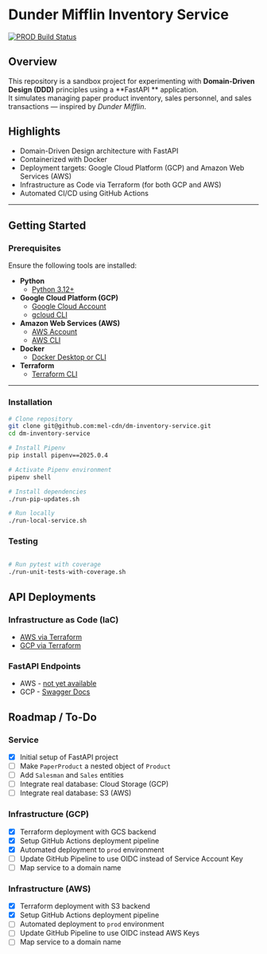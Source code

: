 # Dunder Mifflin Inventory Service

[![PROD Build Status](https://github.com/mel-cdn/dm-inventory-service/actions/workflows/gcp_deploy.yml/badge.svg?branch=main)](https://github.com/mel-cdn/dm-inventory-service/actions/workflows/gcp_deploy.yml)

## Overview

This repository is a sandbox project for experimenting with **Domain-Driven Design (DDD)** principles using a **FastAPI
** application.  
It simulates managing paper product inventory, sales personnel, and sales transactions — inspired by *Dunder Mifflin*.

## Highlights

- Domain-Driven Design architecture with FastAPI
- Containerized with Docker
- Deployment targets: Google Cloud Platform (GCP) and Amazon Web Services (AWS)
- Infrastructure as Code via Terraform (for both GCP and AWS)
- Automated CI/CD using GitHub Actions

---

## Getting Started

### Prerequisites

Ensure the following tools are installed:

- **Python**
    - [Python 3.12+](https://www.python.org/)
- **Google Cloud Platform (GCP)**
    - [Google Cloud Account](https://console.cloud.google.com/)
    - [gcloud CLI](https://cloud.google.com/sdk/docs/install)
- **Amazon Web Services (AWS)**
    - [AWS Account](https://aws.amazon.com/)
    - [AWS CLI](https://aws.amazon.com/cli/)
- **Docker**
    - [Docker Desktop or CLI](https://docs.docker.com/desktop/)
- **Terraform**
    - [Terraform CLI](https://developer.hashicorp.com/terraform/install)

---

### Installation

```bash
# Clone repository
git clone git@github.com:mel-cdn/dm-inventory-service.git
cd dm-inventory-service

# Install Pipenv
pip install pipenv==2025.0.4

# Activate Pipenv environment
pipenv shell

# Install dependencies
./run-pip-updates.sh

# Run locally
./run-local-service.sh
```

### Testing

```bash

# Run pytest with coverage
./run-unit-tests-with-coverage.sh
```

## API Deployments

### Infrastructure as Code (IaC)

- [AWS via Terraform](infra/terraform/aws/README.md)
- [GCP via Terraform](infra/terraform/gcp/README.md)

### FastAPI Endpoints

- AWS - [not yet available](https://www.powerthesaurus.org/not_yet_available)
- GCP - [Swagger Docs](https://dm-inventory-api-ssivswgqkq-de.a.run.app/swagger)

## Roadmap / To-Do

### Service

- [X] Initial setup of FastAPI project
- [ ] Make `PaperProduct` a nested object of `Product`
- [ ] Add `Salesman` and `Sales` entities
- [ ] Integrate real database: Cloud Storage (GCP)
- [ ] Integrate real database: S3 (AWS)

### Infrastructure (GCP)

- [X] Terraform deployment with GCS backend
- [X] Setup GitHub Actions deployment pipeline
- [X] Automated deployment to `prod` environment
- [ ] Update GitHub Pipeline to use OIDC instead of Service Account Key
- [ ] Map service to a domain name

### Infrastructure (AWS)

- [X] Terraform deployment with S3 backend
- [X] Setup GitHub Actions deployment pipeline
- [ ] Automated deployment to `prod` environment
- [ ] Update GitHub Pipeline to use OIDC instead AWS Keys
- [ ] Map service to a domain name
